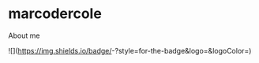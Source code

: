 # marcodercole
About me

![<Badge Name>](https://img.shields.io/badge/<Badge Text>-<Background Color>?style=for-the-badge&logo=<Icon Name>&logoColor=<Logo Color>)
